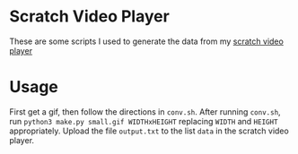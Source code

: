 # Scratch Video Player

These are some scripts I used to generate the data from my [scratch video player](https://scratch.mit.edu/projects/602626065/)


# Usage
First get a gif, then follow the directions in `conv.sh`. After running `conv.sh`, run `python3 make.py small.gif WIDTHxHEIGHT` replacing `WIDTH` and `HEIGHT` appropriately. Upload the file `output.txt` to the list `data` in the scratch video player. 